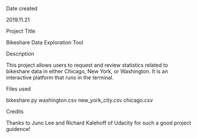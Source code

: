 Date created

2019.11.21

Project Title

Bikeshare Data Exploration Tool

Description

This project allows users to request and review statistics related to bikeshare data in either Chicago, New York, or Washington. It is an interactive platform that runs in the terminal.

Files used

bikeshare.py washington.csv new_york_city.csv chicago.csv

Credits

Thanks to Juno Lee and Richard Kalehoff of Udacity for such a good project guidence!
